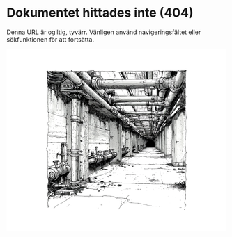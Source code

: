 # Dokumentet hittades inte (404)

Denna URL är ogiltig, tyvärr. Vänligen använd navigeringsfältet eller sökfunktionen för att fortsätta.

![404](resources/basement-1.png)



